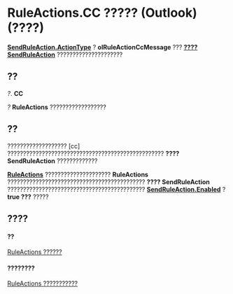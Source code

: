 
# RuleActions.CC ????? (Outlook)(????)

 **[SendRuleAction.ActionType](07b46194-32b4-f04f-d18e-d4b7f3db8f07.md)** ? **olRuleActionCcMessage** ??? **[???? SendRuleAction](4ea8f519-8bb3-b0bf-9742-8a492e7ffff7.md)** ?????????????????????


## ??

 _?_. **CC**

 _?_ **RuleActions** ??????????????????


## ??

??????????????????? [cc] ?????????????????????????????????????????????????? **???? SendRuleAction** ?????????????

 **[RuleActions](82ba76cd-86a4-3372-cb51-2df1d58c8b71.md)** ????????????????????? **RuleActions** ???????????????????????????????????????????? **???? SendRuleAction** ???????????????????????????????????????????? **[SendRuleAction.Enabled](c046cb54-b275-b903-2f9c-dc9a106cdc8a.md)** ? **true ???** ?????


## ????


#### ??


[RuleActions ??????](82ba76cd-86a4-3372-cb51-2df1d58c8b71.md)
#### ????????


[RuleActions ???????????](http://msdn.microsoft.com/library/ea4c7acb-2ce2-ecf9-046f-2eb48d4935bb%28Office.15%29.aspx)